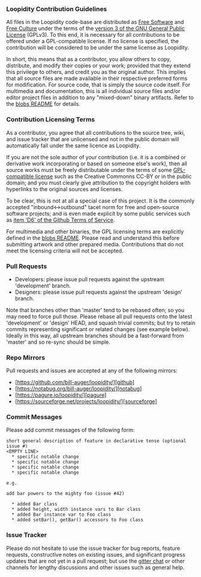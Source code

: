 ### Loopidity Contribution Guidelines

All files in the Loopidity code-base are distributed as [Free Software][free-sw] and [Free Culture][free-culture] under the terms of the [version 3 of the GNU General Public License][gpl] (GPLv3). To this end, it is necessary for all contributions to be offered under a GPL-compatible license. If no license is specified, the contribution will be considered to be under the same license as Loopidity.

In short, this means that as a contributor, you allow others to copy, distribute, and modify their copies or your work; provided that they extend this privilege to others, and credit you as the original author. This implies that all source files are made available in their respective preferred forms for modification. For source code, that is simply the source code itself. For multimedia and documentation, this is all individual source files and/or editor project files in addition to any "mixed-down" binary artifacts. Refer to the [blobs README][blobs-readme] for details.


### Contribution Licensing Terms

As a contributor, you agree that all contributions to the source tree, wiki, and issue tracker that are unlicensed and not in the public domain will automatically fall under the same licence as Loopidity.

If you are not the sole author of your contribution (i.e. it is a combined or derivative work incorporating or based on someone else's work), then all source works must be freely distributable under the terms of some [GPL-compatible license][license-list] such as the Creative Commonns CC-BY or in the public domain; and you must clearly give attribution to the copyright holders with hyperlinks to the original sources and licenses.

To be clear, this is not at all a special case of this project. It is the commonly accepted "inbound<->outbound" tacet norm for free and open-source software projects; and is even made explicit by some public services such as [item 'D6' of the Github Terms of Service][github-tos].

For multimedia and other binaries, the GPL licensing terms are explicitly defined in the [blobs README][blobs-readme]. Please read and understand this before submitting artwork and other prepared media. Contributions that do not meet the licensing criteria will not be accepted.


### Pull Requests

* Developers: please issue pull requests against the upstream 'development' branch.
* Designers: please issue pull requests against the upstream 'design' branch.

Note that branches other than 'master' tend to be rebased often; so you may need to force pull those. Please rebase all pull requests onto the latest 'development' or 'design' HEAD, and squash trivial commits; but try to retain commits representing significant or related changes (see example below). Ideally in this way, all upstream branches should be a fast-forward from 'master' and so re-sync should be simple.


### Repo Mirrors

Pull requests and issues are accepted at any of the following mirrors:

* [https://github.com/bill-auger/loopidity/][github]
* [https://notabug.org/bill-auger/loopidity/][notabug]
* [https://pagure.io/loopidity/][pagure]
* [https://sourceforge.net/projects/loopidity/][sourceforge]


### Commit Messages

Please add commit messages of the following form:
```
short general description of feature in declarative tense (optional issue #)
<EMPTY LINE>
  * specific notable change
  * specific notable change
  * specific notable change
  * specific notable change

e.g.

add bar powers to the mighty foo (issue #42)

  * added Bar class
  * added height, width instance vars to Bar class
  * added Bar instance var to Foo class
  * added setBar(), getBar() accessors to Foo class
```


### Issue Tracker

Please do not hesitate to use the issue tracker for bug reports, feature requests, constructive notes on existing issues, and significant progress updates that are not yet in a pull request; but use the [gitter chat][gitter] or other channels for lengthy discussions and other issues such as general help.


[free-sw]:       https://www.gnu.org/philosophy/free-sw.html
[free-culture]:  http://freedomdefined.org/Definition
[gpl]:           COPYING
[license-list]:  https://www.gnu.org/licenses/license-list.html#GPLCompatibleLicenses
[github-tos]:    https://web.archive.org/web/20170814143643/https://help.github.com/articles/github-terms-of-service/#6-contributions-under-repository-license
[blobs-readme]:  blobs/README.md
[github]:        https://github.com/bill-auger/loopidity/
[notabug]:       https://notabug.org/bill-auger/loopidity/
[pagure]:        https://pagure.io/loopidity/
[sourceforge]:   https://sourceforge.net/projects/loopidity/
[gitter]:        https://gitter.im/bill-auger/loopidity
